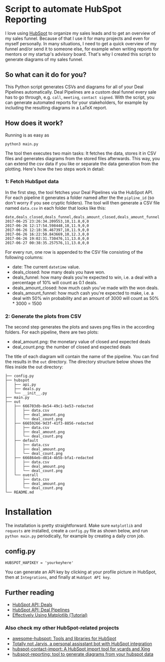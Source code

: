 # Script to automate HubSpot Reporting

I love using [HubSpot](https://hubspot.com) to organize my sales leads and to get an overview of my sales funnel. Because of that I use it for many projects and even for myself personally. In many situations, I need to get a quick overview of my funnel and/or send it to someone else, for example when writing reports for mentors or my startup's advisory board. That's why I created this script to generate diagrams of my sales funnel.

## So what can it do for you?

This Python script generates CSVs and diagrams for all of your Deal Pipelines automatically. Deal Pipelines are a custom deal funnel every sale has to go through, e.g. `call`, `meeting`, `contact signed`. With the script, you can generate automated reports for your stakeholders, for example by including the resulting diagrams in a LaTeX report.

## How does it work?

Running is as easy as

```
python3 main.py
```

The tool then executes two main tasks: It fetches the data, stores it in CSV files and generates diagrams from the stored files afterwards. This way, you can extend the csv data if you like or separate the data generation from the plotting. Here's how the two steps work in detail:

### 1: Fetch HubSpot data

In the first step, the tool fetches your Deal Pipelines via the HubSpot API. For each pipeline it generates a folder named after the the `pipline_id` (so don't worry if you see cryptic folders). The tool will then generate a CSV file named `data.csv` in each folder that looks like this:

```
date,deals_closed,deals_funnel,deals_amount_closed,deals_amount_funnel
2017-06-25 23:26:34.209553,10,11.8,0,0
2017-06-26 12:17:54.598448,10,11.9,0,0
2017-06-26 12:18:36.467397,10,11.9,0,0
2017-06-26 16:22:50.843669,10,12.3,0,0
2017-06-26 19:02:31.730476,11,13.0,0,0
2017-06-27 00:38:35.257576,11,13.0,0,0

```

For every run, one row is appended to the CSV file consisting of the following columns:

- date: The current `datetime` value.
- deals_closed: how many deals you have won.
- deals_funnel: how many deals you're expected to win, i.e. a deal with a percentage of 10% will count as 0.1 deals.
- deals_amount_closed: how much cash you've made with the won deals.
- deals_amount_funnel: how much cash you're expected to make, i.e. a deal with 50% win probability and an amount of 3000 will count as 50% * 3000 = 1500

### 2: Generate the plots from CSV

The second step generates the plots and saves png files in the according folders. For each pipeline, there are two plots:

- deal_amount.png: the monetary value of closed and expected deals
- deal_count.png: the number of closed and expected deals

The title of each diagram will contain the name of the pipeline. You can find the results in the `out` directory. The directory structure below shows the files inside the out directory:

```
├── config.py
├── hubspot
│   ├── api.py
│   ├── deals.py
│   └── __init__.py
├── main.py
├── out
│   ├── 666703db-8e54-49c1-be53-redacted
│   │   ├── data.csv
│   │   ├── deal_amount.png
│   │   └── deal_count.png
│   ├── 66659266-9d3f-41f3-8856-redacted
│   │   ├── data.csv
│   │   ├── deal_amount.png
│   │   └── deal_count.png
│   ├── default
│   │   ├── data.csv
│   │   ├── deal_amount.png
│   │   └── deal_count.png
│   ├── 666864eb-d814-4b5b-bfa1-redacted
│   │   ├── data.csv
│   │   ├── deal_amount.png
│   │   └── deal_count.png
│   └── overall
│       ├── data.csv
│       ├── deal_amount.png
│       └── deal_count.png
└── README.md
```

# Installation

The installation is pretty straightforward. Make sure `matplotlib` and `requests` are installed, create a `config.py` file as shown below, and run `python main.py` periodically, for example by creating a daily cron job.

## config.py

```
HUBSPOT_HAPIKEY = 'yourkeyhere'
```

You can generate an API key by clicking at your profile picture in HubSpot, then at `Integrations`, and finally at `HubSpot API key`.

## Further reading

- [HubSpot API: Deals](https://developers.hubspot.com/docs/methods/deals/deals_overview)
- [HubSpot API: Deal Pipelines](https://developers.hubspot.com/docs/methods/deal-pipelines/overview)
- [Effectively Using Matplotlib (Tutorial)](http://pbpython.com/effective-matplotlib.html)

### Also check my other HubSpot-related projects

- [awesome-hubspot: Tools and libraries for HubSpot](https://github.com/lorey/awesome-hubspot)
- [Totally not Jarvis, a personal assisstant bot with HubSpot integration](https://github.com/lorey/totally-not-jarvis)
- [hubspot-contact-import: A HubSpot import tool for vcards and Xing](https://github.com/lorey/hubspot-contact-import)
- [hubspot-reporting: tool to generate diagrams from your hubspot data](https://github.com/lorey/hubspot-reporting)
